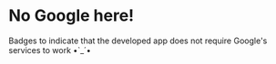 # No Google here!
Badges to indicate that the developed app does not require Google's services to work •`_´•
